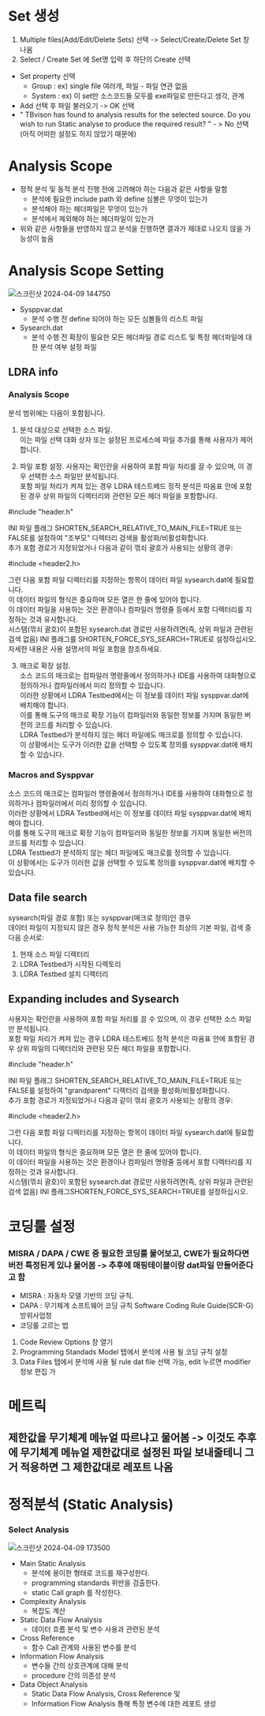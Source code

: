 # Set 생성
1. Multiple files(Add/Edit/Delete Sets) 선택 -> Select/Create/Delete Set 창 나옴
2. Select / Create Set 에 Set명 입력 후 하단의 Create 선택
- Set property 선택
  - Group : ex) single file 여러개, 파일 - 파일 연관 없음
  - System : ex) 이 set만 소스코드들 모두를 exe파일로 만든다고 생각, 관계 
- Add 선택 후 파일 불러오기 -> OK 선택
- " TBvison has found to analysis results for the selected source.
   Do you wish to run Static analyse to produce the required result? " - > No 선택 (아직 어떠한 설정도 하지 않았기 때문에)
                                                                                                                                                                                               
# Analysis Scope
- 정적 분석 및 동적 분석 진행 전에 고려해야 하는 다음과 같은 사항을 말함
  - 분석에 필요한 include path 와 define 심볼은 무엇이 있는가
  - 분석해야 하는 헤더파일은 무엇이 있는가
  - 분석에서 제외해야 하는 헤더파일이 있는가
- 위와 같은 사항들을 반영하지 않고 분석을 진행하면 결과가 제대로 나오지 않을 가능성이 높음

# Analysis Scope Setting
![스크린샷 2024-04-09 144750](https://github.com/2sahee/TIL/assets/119823052/aae84af6-863b-43a4-a173-fa75bc2e406b)
</br>
- Sysppvar.dat
  - 분석 수행 전 define 되어야 하는 모든 심볼들의 리스트 파일
- Sysearch.dat
  - 분석 수행 전 확장이 필요한 모든 헤더파일 경로 리스트 및 특정 헤더파일에 대한 분석 여부 설정 파일


## LDRA info


### Analysis Scope
분석 범위에는 다음이 포함됩니다.

1) 분석 대상으로 선택한 소스 파일.</br>
이는 파일 선택 대화 상자 또는 설정된 프로세스에 파일 추가를 통해 사용자가 제어합니다.</br>

2) 파일 포함 설정.
사용자는 확인란을 사용하여 포함 파일 처리를 끌 수 있으며, 이 경우 선택한 소스 파일만 분석됩니다.</br>
포함 파일 처리가 켜져 있는 경우 LDRA 테스트베드 정적 분석은 따옴표 안에 포함된 경우 상위 파일의 디렉터리와 관련된 모든 헤더 파일을 포함합니다.</br>

#include "header.h"

INI 파일 플래그 SHORTEN_SEARCH_RELATIVE_TO_MAIN_FILE=TRUE 또는 FALSE를 설정하여 "조부모" 디렉터리 검색을 활성화/비활성화합니다.</br>
추가 포함 경로가 지정되었거나 다음과 같이 꺾쇠 괄호가 사용되는 상황의 경우:</br>

#include <header2.h>

그런 다음 포함 파일 디렉터리를 지정하는 항목이 데이터 파일 sysearch.dat에 필요합니다.</br>
이 데이터 파일의 형식은 중요하며 모든 열은 한 줄에 있어야 합니다.</br>
이 데이터 파일을 사용하는 것은 환경이나 컴파일러 명령줄 등에서 포함 디렉터리를 지정하는 것과 유사합니다.</br>
시스템(꺾쇠 괄호)이 포함된 sysearch.dat 경로만 사용하려면(즉, 상위 파일과 관련된 검색 없음) INI 플래그를 SHORTEN_FORCE_SYS_SEARCH=TRUE로 설정하십시오.</br>
자세한 내용은 사용 설명서의 파일 포함을 참조하세요.</br>

3) 매크로 확장 설정.</br>
소스 코드의 매크로는 컴파일러 명령줄에서 정의하거나 IDE를 사용하여 대화형으로 정의하거나 컴파일러에서 미리 정의할 수 있습니다.</br>
이러한 상황에서 LDRA Testbed에서는 이 정보를 데이터 파일 sysppvar.dat에 배치해야 합니다.</br>
이를 통해 도구의 매크로 확장 기능이 컴파일러와 동일한 정보를 가지며 동일한 버전의 코드를 처리할 수 있습니다.</br>
LDRA Testbed가 분석하지 않는 헤더 파일에도 매크로를 정의할 수 있습니다.</br>
이 상황에서는 도구가 이러한 값을 선택할 수 있도록 정의를 sysppvar.dat에 배치할 수 있습니다.</br>




### Macros and Sysppvar
소스 코드의 매크로는 컴파일러 명령줄에서 정의하거나 IDE를 사용하여 대화형으로 정의하거나 컴파일러에서 미리 정의할 수 있습니다.</br>
이러한 상황에서 LDRA Testbed에서는 이 정보를 데이터 파일 sysppvar.dat에 배치해야 합니다.</br>
이를 통해 도구의 매크로 확장 기능이 컴파일러와 동일한 정보를 가지며 동일한 버전의 코드를 처리할 수 있습니다.</br>
LDRA Testbed가 분석하지 않는 헤더 파일에도 매크로를 정의할 수 있습니다.</br>
이 상황에서는 도구가 이러한 값을 선택할 수 있도록 정의를 sysppvar.dat에 배치할 수 있습니다.</br>

## Data file search
sysearch(파일 경로 포함) 또는 sysppvar(매크로 정의)인 경우</br>
데이터 파일이 지정되지 않은 경우 정적 분석은 사용 가능한 최상의 기본 파일, 검색 중 다음 순서로:</br>
1) 현재 소스 파일 디렉터리
2) LDRA Testbed가 시작된 디렉토리
3) LDRA Testbed 설치 디렉터리

## Expanding includes and Sysearch
사용자는 확인란을 사용하여 포함 파일 처리를 끌 수 있으며, 이 경우 선택한 소스 파일만 분석됩니다.</br>
포함 파일 처리가 켜져 있는 경우 LDRA 테스트베드 정적 분석은 따옴표 안에 포함된 경우 상위 파일의 디렉터리와 관련된 모든 헤더 파일을 포함합니다.</br>

#include "header.h"

INI 파일 플래그 SHORTEN_SEARCH_RELATIVE_TO_MAIN_FILE=TRUE 또는 FALSE를 설정하여 "grandparent" 디렉터리 검색을 활성화/비활성화합니다.</br>
추가 포함 경로가 지정되었거나 다음과 같이 꺾쇠 괄호가 사용되는 상황의 경우:</br>

#include <header2.h>

그런 다음 포함 파일 디렉터리를 지정하는 항목이 데이터 파일 sysearch.dat에 필요합니다.</br>
이 데이터 파일의 형식은 중요하며 모든 열은 한 줄에 있어야 합니다.</br>
이 데이터 파일을 사용하는 것은 환경이나 컴파일러 명령줄 등에서 포함 디렉터리를 지정하는 것과 유사합니다.</br>
시스템(꺾쇠 괄호)이 포함된 sysearch.dat 경로만 사용하려면(즉, 상위 파일과 관련된 검색 없음) INI 플래그SHORTEN_FORCE_SYS_SEARCH=TRUE를 설정하십시오.</br>




# 코딩룰 설정
### MISRA / DAPA / CWE 중 필요한 코딩룰 물어보고, CWE가 필요하다면 버전 특정된게 있냐 물어봄 -> 추후에 매핑테이블이랑 dat파일 만들어준다고 함
  - MISRA : 자동차 모델 기반의 코딩 규칙. 
  - DAPA : 무기체계 소프트웨어 코딩 규칙 Software Coding Rule Guide(SCR-G) 방위사업청
- 코딩룰 고르는 법
1) Code Review Options 창 열기
2) Programming Standads Model 탭에서 분석에 사용 될 코딩 규칙 설정
3) Data Files 탭에서 분석에 사용 될 rule dat file 선택 가능, edit 누르면 modifier 정보 편집 가




# 메트릭 
## 제한값을 무기체계 메뉴얼 따르냐고 물어봄 -> 이것도 추후에 무기체계 메뉴얼 제한값대로 설정된 파일 보내줄테니 그거 적용하면 그 제한값대로 레포트 나옴





# 정적분석 (Static Analysis)
### Select Analysis 
![스크린샷 2024-04-09 173500](https://github.com/2sahee/TIL/assets/119823052/0cbd1a7e-c34f-42bf-a688-931d4c779b56)
</br>
- Main Static Analysis
  - 분석에 용이한 형태로 코드를 재구성한다.
  - programming standards 위반을 검출한다.
  - static Call graph 를 작성한다.
- Complexity Analysis
  - 복잡도 계산
- Static Data Flow Analysis
  - 데이터 흐름 분석 및 변수 사용과 관련된 분석
- Cross Reference
  - 함수 Call 관계와 사용된 변수를 분석
- Information Flow Analysis
  - 변수들 간의 상호관계에 대해 분석
  - procedure 간의 의존성 분석
- Data Object Analysis
  - Static Data Flow Analysis, Cross Reference 및
  - Information Flow Analysis 통해 특정 변수에 대한 레포트 생성

##


